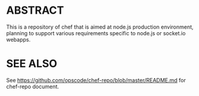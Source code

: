 ABSTRACT
========

This is a repository of chef that is aimed at node.js production environment, planning to support various requirements specific to node.js or socket.io webapps.

SEE ALSO
========

See https://github.com/opscode/chef-repo/blob/master/README.md for chef-repo document.
